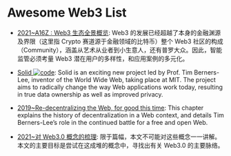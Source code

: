 # Awesome Web3 List

- [2021~A16Z : Web3 生态全景概览](https://mp.weixin.qq.com/s/LNClfnz4hVQVDf10xKJADA): Web3 的发展已经超越了本身的金融渊源及界限（这里指 Crypto 赛道源于金融领域的比特币）整个 Web3 社区的构成（Community），涵盖从艺术从业者到小生意人，还有普罗大众。因此，智能监管必须考量 Web3 潜在用户的多样性，和应用案例的多元化。

- [Solid ![code](https://ng-tech.icu/assets/code.svg)](https://solid.mit.edu/): Solid is an exciting new project led by Prof. Tim Berners-Lee, inventor of the World Wide Web, taking place at MIT. The project aims to radically change the way Web applications work today, resulting in true data ownership as well as improved privacy.

- [2019~Re-decentralizing the Web, for good this time](https://ruben.verborgh.org/articles/redecentralizing-the-web/): This chapter explains the history of decentralization in a Web context, and details Tim Berners-Lee’s role in the continued battle for a free and open Web.

- [2021~对 Web3.0 概念的梳理](https://mp.weixin.qq.com/s/vJM6TIZT2f-tnQ49cpMnrw): 限于篇幅，本文不可能对这些概念一一讲解。本文的主要目标是尝试在这成堆的概念中，寻找出有关 Web3.0 的主要脉络。
